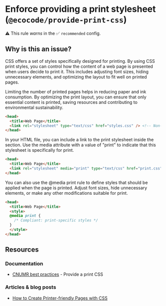 # Enforce providing a print stylesheet (`@ecocode/provide-print-css`)

⚠️ This rule _warns_ in the ✅ `recommended` config.

<!-- end auto-generated rule header -->

## Why is this an issue?

CSS offers a set of styles specifically designed for printing.
By using CSS print styles, you can control how the content of a web page is presented when users decide to print it.
This includes adjusting font sizes, hiding unnecessary elements, and optimizing the layout to fit well on printed pages.

Limiting the number of printed pages helps in reducing paper and ink consumption.
By optimizing the print layout, you can ensure that only essential content is printed, saving resources and contributing
to environmental sustainability.

```html
<head>
  <title>Web Page</title>
  <link rel="stylesheet" type="text/css" href="styles.css" /> <!-- Non-compliant -->
</head>
```

In your HTML file, you can include a link to the print stylesheet inside the <head> section.
Use the media attribute with a value of "print" to indicate that this stylesheet is specifically for print.

```html
<head>
  <title>Web Page</title>
  <link rel="stylesheet" media="print" type="text/css" href="print.css" /> <!-- Compliant -->
</head>
```

You can also use the @media print rule to define styles that should be applied when the page is printed.
Adjust font sizes, hide unnecessary elements, or make any other modifications suitable for print.

```html
<head>
  <title>Web Page</title>
  <style>
  @media print {
    /* Compliant: print-specific styles */
  }
  </style>
</head>
```

## Resources

### Documentation

- [CNUMR best practices](https://github.com/cnumr/best-practices/blob/main/chapters/BP_027_en.md) - Provide a print CSS

### Articles & blog posts

- [How to Create Printer-friendly Pages with CSS](https://www.sitepoint.com/css-printer-friendly-pages/)
